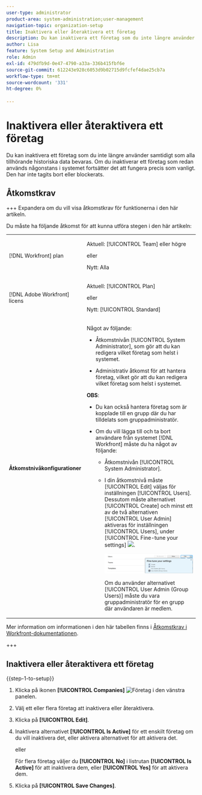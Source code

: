 ```yaml
---
user-type: administrator
product-area: system-administration;user-management
navigation-topic: organization-setup
title: Inaktivera eller återaktivera ett företag
description: Du kan inaktivera ett företag som du inte längre använder samtidigt som alla tillhörande historiska data bevaras. Om du inaktiverar ett företag som redan används någonstans i systemet fortsätter det att fungera precis som vanligt. Den har inte tagits bort eller blockerats.
author: Lisa
feature: System Setup and Administration
role: Admin
exl-id: 479dfb9d-0e47-4790-a33a-336b415fbf6e
source-git-commit: 612243e928c6053d9b02715d9fcfef4dae25cb7a
workflow-type: tm+mt
source-wordcount: '331'
ht-degree: 0%

---
```


# Inaktivera eller återaktivera ett företag

Du kan inaktivera ett företag som du inte längre använder samtidigt som alla tillhörande historiska data bevaras. Om du inaktiverar ett företag som redan används någonstans i systemet fortsätter det att fungera precis som vanligt. Den har inte tagits bort eller blockerats.

## Åtkomstkrav

+++ Expandera om du vill visa åtkomstkrav för funktionerna i den här artikeln.

Du måste ha följande åtkomst för att kunna utföra stegen i den här artikeln:

<table style="table-layout:auto">
 <tbody> 
  <tr> 
   <td role="rowheader"> <p>[!DNL Workfront] plan</p> </td> 
   <td><p>Aktuell: [!UICONTROL Team] eller högre</p>
   <p>eller</p>
   <p>Nytt: Alla</p>
   </td> 
  </tr> 
  <tr> 
   <td role="rowheader"> <p>[!DNL Adobe Workfront] licens</p> </td> 
   <td><p>Aktuell: [!UICONTROL Plan]</p>
   <p>eller</p>
   <p>Nytt: [!UICONTROL Standard]</p>
   </td> 
  </tr>
  <tr data-mc-conditions=""> 
   <td role="rowheader"><strong>Åtkomstnivåkonfigurationer</strong> </td> 
   <td> <p>Något av följande:</p> 
    <ul> 
     <li> <p>Åtkomstnivån [!UICONTROL System Administrator], som gör att du kan redigera vilket företag som helst i systemet.</p> </li> 
     <li> <p>Administrativ åtkomst för att hantera företag, vilket gör att du kan redigera vilket företag som helst i systemet.</p> </li> 
    </ul> <p><b>OBS</b>:  
     <ul> 
      <li> <p>Du kan också hantera företag som är kopplade till en grupp där du har tilldelats som gruppadministratör.</p> </li> 
      <li> <p>Om du vill lägga till och ta bort användare från systemet [!DNL Workfront] måste du ha något av följande:</p> 
       <ul> 
        <li> <p>Åtkomstnivån [!UICONTROL System Administrator].</p> </li> 
        <li> <p>I din åtkomstnivå måste [!UICONTROL Edit] väljas för inställningen [!UICONTROL Users]. Dessutom måste alternativet [!UICONTROL Create] och minst ett av de två alternativen [!UICONTROL User Admin] aktiveras för inställningen [!UICONTROL Users], under [!UICONTROL Fine-tune your settings] <img src="assets/gear-icon-in-access-levels.png">. </p> <p> <img src="assets/access-req-users.png"> </p> <p>Om du använder alternativet [!UICONTROL User Admin (Group Users)] måste du vara gruppadministratör för en grupp där användaren är medlem.</p> </li> 
       </ul>
       </li> 
     </ul> </p> </td> 
  </tr> 
 </tbody> 
</table>

Mer information om informationen i den här tabellen finns i [Åtkomstkrav i Workfront-dokumentationen](/help/quicksilver/administration-and-setup/add-users/access-levels-and-object-permissions/access-level-requirements-in-documentation.md).

+++

## Inaktivera eller återaktivera ett företag

{{step-1-to-setup}}

1. Klicka på ikonen **[!UICONTROL Companies]** ![Företag](assets/companies-icon-left-panel.png) i den vänstra panelen.

1. Välj ett eller flera företag att inaktivera eller återaktivera.
1. Klicka på **[!UICONTROL Edit]**.
1. Inaktivera alternativet **[!UICONTROL Is Active]** för ett enskilt företag om du vill inaktivera det, eller aktivera alternativet för att aktivera det.

   eller

   För flera företag väljer du **[!UICONTROL No]** i listrutan **[!UICONTROL Is Active]** för att inaktivera dem, eller **[!UICONTROL Yes]** för att aktivera dem.

1. Klicka på **[!UICONTROL Save Changes]**.
